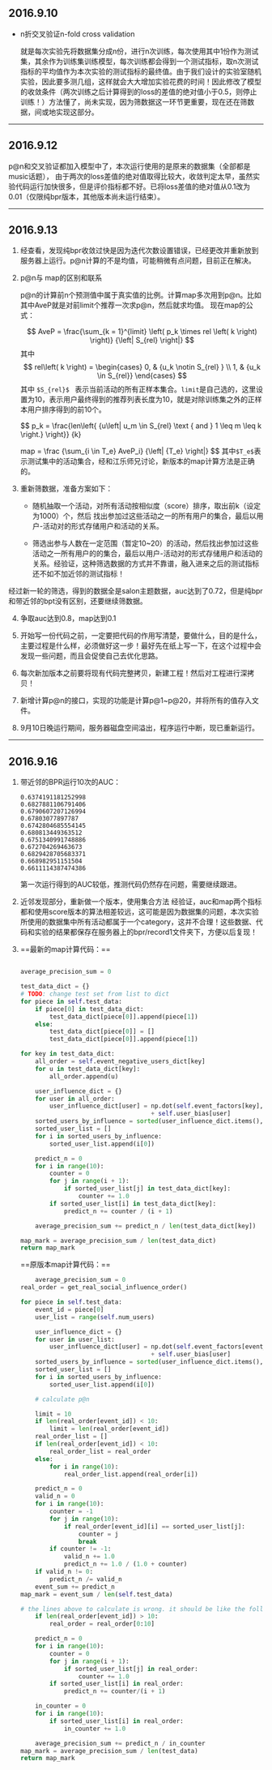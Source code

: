 ## 2016.9.10

* n折交叉验证n-fold cross validation

    就是每次实验先将数据集分成n份，进行n次训练，每次使用其中1份作为测试集，其余作为训练集训练模型，每次训练都会得到一个测试指标，取n次测试指标的平均值作为本次实验的测试指标的最终值。由于我们设计的实验室随机实验，因此要多测几组，这样就会大大增加实验花费的时间！因此修改了模型的收敛条件（两次训练之后计算得到的loss的差值的绝对值小于0.5，则停止训练！）方法懂了，尚未实现，因为筛数据这一环节更重要，现在还在筛数据，间或地实现这部分。


---

## 2016.9.12

p@n和交叉验证都加入模型中了，本次运行使用的是原来的数据集（全部都是music话题）， 由于两次的loss差值的绝对值取得比较大，收敛判定太早，虽然实验代码运行加快很多，但是评价指标都不好。已将loss差值的绝对值从0.1改为0.01（仅限纯bpr版本，其他版本尚未运行结束）。

---

## 2016.9.13

1. 经查看，发现纯bpr收敛过快是因为迭代次数设置错误，已经更改并重新放到服务器上运行。p@n计算的不是均值，可能稍微有点问题，目前正在解决。


2. p@n与 map的区别和联系

    p@n的计算前n个预测值中属于真实值的比例。计算map多次用到p@n。比如其中AveP就是对前limit个推荐一次求p@n，然后就求均值。
    现在map的公式：

    $$
    AveP = \frac{\sum_{k = 1}^{limit} \left( p_k \times rel \left( k \right) \right)} {\left| S_{rel} \right|}
    $$
    其中
    $$
    rel\left( k \right) = \begin{cases} 0, & {u_k \notin S_{rel} } \\ 1, & {u_k \in S_{rel}} \end{cases}
    $$
    其中 `$S_{rel}$ ` 表示当前活动的所有正样本集合。`limit`是自己选的，这里设置为10，表示用户最终得到的推荐列表长度为10，就是对除训练集之外的正样本用户排序得到的前10个。

    $$
    p_k = \frac{len\left\{  {u\left| u_m \in S_{rel} \text {  and  }  1 \leq m \leq k \right.}  \right\}} {k}

    map = \frac {\sum_{i \in T_e} AveP_i} {\left| {T_e} \right|}
    $$
    其中`$T_e$`表示测试集中的活动集合，经和江乐师兄讨论，新版本的map计算方法是正确的。

3. 重新筛数据，准备方案如下：

    * 随机抽取一个活动，对所有活动按相似度（score）排序，取出前k（设定为1000）个，然后
      找出参加过这些活动之一的所有用户的集合，最后以用户-活动对的形式存储用户和活动的关系。

    * 筛选出参与人数在一定范围（暂定10~20）的活动，然后找出参加过这些活动之一所有用户的的集合，最后以用户-活动对的形式存储用户和活动的关系。经验证，这种筛选数据的方式并不靠谱，融入进来之后的测试指标还不如不加近邻的测试指标！

经过新一轮的筛选，得到的数据全是salon主题数据，auc达到了0.72，但是纯bpr和带近邻的bpt没有区别，还要继续筛数据。

4. 争取auc达到0.8，map达到0.1

5. 开始写一份代码之前，一定要把代码的作用写清楚，要做什么，目的是什么，主要过程是什么样，必须做好这一步！最好先在纸上写一下，在这个过程中会发现一些问题，而且会促使自己去优化思路。

6. 每次新加版本之前要将现有代码完整拷贝，新建工程！然后对工程进行深拷贝！

7. 新增计算p@n的接口，实现的功能是计算p@1~p@20，并将所有的值存入文件。

8. 9月10日晚运行期间，服务器磁盘空间溢出，程序运行中断，现已重新运行。


---

## 2016.9.16

1. 带近邻的BPR运行10次的AUC：
    ```
    0.6374191181252998
    0.6827881106791406
    0.6790607207126994
    0.67803077897787
    0.6742804685554145
    0.680813449363512
    0.6751340991748886
    0.672704269463673
    0.6829428705683371
    0.668982951151504
    0.6611114387474386
    ```
    第一次运行得到的AUC较低，推测代码仍然存在问题，需要继续跟进。


2. 近邻发现部分，重新做一个版本，使用集合方法
    经验证，auc和map两个指标都和使用score版本的算法相差较远，这可能是因为数据集的问题，本次实验所使用的数据集中所有活动都属于一个category，这并不合理！这些数据、代码和实验的结果都保存在服务器上的bpr/record1文件夹下，方便以后复现！

3. ==最新的map计算代码：==
    ```python

    average_precision_sum = 0

    test_data_dict = {}
    # TODO: change test set from list to dict
    for piece in self.test_data:
        if piece[0] in test_data_dict:
            test_data_dict[piece[0]].append(piece[1])
        else:
            test_data_dict[piece[0]] = []
            test_data_dict[piece[0]].append(piece[1])

    for key in test_data_dict:
        all_order = self.event_negative_users_dict[key]
        for u in test_data_dict[key]:
            all_order.append(u)

        user_influence_dict = {}
        for user in all_order:
            user_influence_dict[user] = np.dot(self.event_factors[key], self.user_factors[user]) \
                                        + self.user_bias[user]
        sorted_users_by_influence = sorted(user_influence_dict.items(), key=lambda d: d[1], reverse=True)
        sorted_user_list = []
        for i in sorted_users_by_influence:
            sorted_user_list.append(i[0])

        predict_n = 0
        for i in range(10):
            counter = 0
            for j in range(i + 1):
                if sorted_user_list[j] in test_data_dict[key]:
                    counter += 1.0
            if sorted_user_list[i] in test_data_dict[key]:
                predict_n += counter / (i + 1)

        average_precision_sum += predict_n / len(test_data_dict[key])

    map_mark = average_precision_sum / len(test_data_dict)
    return map_mark

    ```

    ==原版本map计算代码：==
    ```python
        average_precision_sum = 0
    real_order = get_real_social_influence_order()

    for piece in self.test_data:
        event_id = piece[0]
        user_list = range(self.num_users)

        user_influence_dict = {}
        for user in user_list:
            user_influence_dict[user] = np.dot(self.event_factors[event_id], self.user_factors[user]) \
                                        + self.user_bias[user]
        sorted_users_by_influence = sorted(user_influence_dict.items(), key=lambda d: d[1], reverse=True)
        sorted_user_list = []
        for i in sorted_users_by_influence:
            sorted_user_list.append(i[0])

        # calculate p@n

        limit = 10
        if len(real_order[event_id]) < 10:
            limit = len(real_order[event_id])
        real_order_list = []
        if len(real_order[event_id]) < 10:
            real_order_list = real_order
        else:
            for i in range(10):
                real_order_list.append(real_order[i])

        predict_n = 0
        valid_n = 0
        for i in range(10):
            counter = -1
            for j in range(10):
                if real_order[event_id][i] == sorted_user_list[j]:
                    counter = j
                    break
            if counter != -1:
                valid_n += 1.0
                predict_n += 1.0 / (1.0 + counter)
        if valid_n != 0:
            predict_n /= valid_n
        event_sum += predict_n
    map_mark = event_sum / len(self.test_data)

    # the lines above to calculate is wrong. it should be like the following lines
        if len(real_order[event_id]) > 10:
            real_order = real_order[0:10]

        predict_n = 0
        for i in range(10):
            counter = 0
            for j in range(i + 1):
                if sorted_user_list[j] in real_order:
                    counter += 1.0
            if sorted_user_list[i] in real_order:
                predict_n += counter/(i + 1)

        in_counter = 0
        for i in range(10):
            if sorted_user_list[i] in real_order:
                in_counter += 1.0

        average_precision_sum += predict_n / in_counter
    map_mark = average_precision_sum / len(test_data)
    return map_mark
    ```

